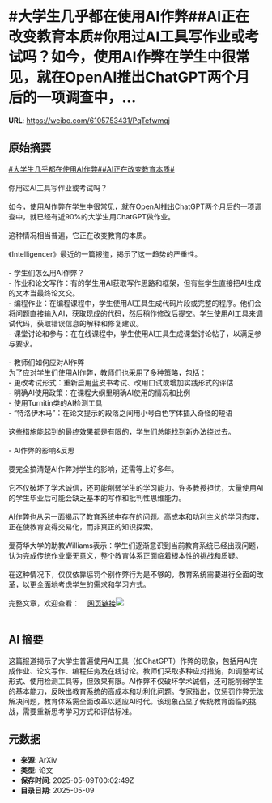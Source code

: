 # #大学生几乎都在使用AI作弊##AI正在改变教育本质#你用过AI工具写作业或考试吗？如今，使用AI作弊在学生中很常见，就在OpenAI推出ChatGPT两个月后的一项调查中，...

**URL**: https://weibo.com/6105753431/PqTefwmqj

## 原始摘要

<a href="https://m.weibo.cn/search?containerid=231522type%3D1%26t%3D10%26q%3D%23%E5%A4%A7%E5%AD%A6%E7%94%9F%E5%87%A0%E4%B9%8E%E9%83%BD%E5%9C%A8%E4%BD%BF%E7%94%A8AI%E4%BD%9C%E5%BC%8A%23&amp;extparam=%23%E5%A4%A7%E5%AD%A6%E7%94%9F%E5%87%A0%E4%B9%8E%E9%83%BD%E5%9C%A8%E4%BD%BF%E7%94%A8AI%E4%BD%9C%E5%BC%8A%23" data-hide=""><span class="surl-text">#大学生几乎都在使用AI作弊#</span></a><a href="https://m.weibo.cn/search?containerid=231522type%3D1%26t%3D10%26q%3D%23AI%E6%AD%A3%E5%9C%A8%E6%94%B9%E5%8F%98%E6%95%99%E8%82%B2%E6%9C%AC%E8%B4%A8%23&amp;extparam=%23AI%E6%AD%A3%E5%9C%A8%E6%94%B9%E5%8F%98%E6%95%99%E8%82%B2%E6%9C%AC%E8%B4%A8%23" data-hide=""><span class="surl-text">#AI正在改变教育本质#</span></a><br><br>你用过AI工具写作业或考试吗？<br><br>如今，使用AI作弊在学生中很常见，就在OpenAI推出ChatGPT两个月后的一项调查中，就已经有近90%的大学生用ChatGPT做作业。<br><br>这种情况相当普遍，它正在改变教育的本质。<br><br>《Intelligencer》最近的一篇报道，揭示了这一趋势的严重性。<br><br>- 学生们怎么用AI作弊？<br>  - 作业和论文写作：有的学生用AI获取写作思路和框架，但有些学生直接把AI生成的文本当最终论文交。<br>  - 编程作业：在编程课程中，学生使用AI工具生成代码片段或完整的程序。他们会将问题直接输入AI，获取现成的代码，然后稍作修改后提交。学生使用AI工具来调试代码，获取错误信息的解释和修复建议。<br>  - 课堂讨论和参与：在在线课程中，学生使用AI工具生成课堂讨论帖子，以满足参与要求。<br><br>- 教师们如何应对AI作弊<br>为了应对学生们使用AI作弊，教师们也采用了多种策略，包括：<br>  - 更改考试形式：重新启用蓝皮书考试、改用口试或增加实践形式的评估<br>  - 明确AI使用政策：在课程大纲里明确AI使用的情况和比例<br>  - 使用Turnitin类的AI检测工具<br>  - “特洛伊木马”：在论文提示的段落之间用小号白色字体插入奇怪的短语<br><br>这些措施能起到的最终效果都是有限的，学生们总能找到新办法绕过去。<br><br>- AI作弊的影响&amp;反思<br><br>要完全搞清楚AI作弊对学生的影响，还需等上好多年。<br><br>它不仅破坏了学术诚信，还可能削弱学生的学习能力。许多教授担忧，大量使用AI的学生毕业后可能会缺乏基本的写作和批判性思维能力。<br><br>AI作弊也从另一面揭示了教育系统中存在的问题。高成本和功利主义的学习态度，正在使教育变得交易化，而非真正的知识探索。<br><br>爱荷华大学的助教Williams表示：学生们逐渐意识到当前教育系统已经出现问题，认为完成传统作业毫无意义，整个教育体系正面临着根本性的挑战和质疑。<br><br>在这种情况下，仅仅依靠惩罚个别作弊行为是不够的，教育系统需要进行全面的改革，以更全面地考虑学生的需求和学习方式。<br><br>完整文章，欢迎查看：<a href="https://weibo.cn/sinaurl?u=https%3A%2F%2Fnymag.com%2Fintelligencer%2F" data-hide=""><span class="url-icon"><img style="width: 1rem;height: 1rem" src="https://h5.sinaimg.cn/upload/2015/09/25/3/timeline_card_small_web_default.png" referrerpolicy="no-referrer"></span><span class="surl-text">网页链接</span></a><img style="" src="https://tvax4.sinaimg.cn/large/006Fd7o3gy1i188gmxn5wj30ub0zkwkt.jpg" referrerpolicy="no-referrer"><br><br>

## AI 摘要

这篇报道揭示了大学生普遍使用AI工具（如ChatGPT）作弊的现象，包括用AI完成作业、论文写作、编程任务及在线讨论。教师们采取多种应对措施，如调整考试形式、使用检测工具等，但效果有限。AI作弊不仅破坏学术诚信，还可能削弱学生的基本能力，反映出教育系统的高成本和功利化问题。专家指出，仅惩罚作弊无法解决问题，教育体系需全面改革以适应AI时代。该现象凸显了传统教育面临的挑战，需要重新思考学习方式和评估标准。

## 元数据

- **来源**: ArXiv
- **类型**: 论文
- **保存时间**: 2025-05-09T00:02:49Z
- **目录日期**: 2025-05-09
